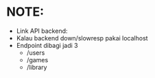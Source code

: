 # NOTE:
- Link API backend: 
- Kalau backend down/slowresp pakai localhost
- Endpoint dibagi jadi 3
  - /users
  - /games
  - /library